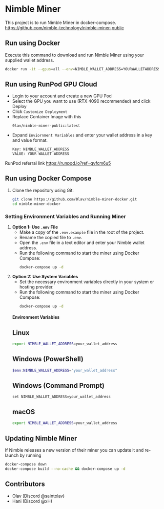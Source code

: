# Nimble Miner

This project is to run Nimble Miner in docker-compose. 
https://github.com/nimble-technology/nimble-miner-public

## Run using Docker

Execute this command to download and run Nimble Miner using your supplied wallet address.

```sh
docker run -it --gpus=all --env=NIMBLE_WALLET_ADDRESS=YOURWALLETADDRESS 0lav/nimble-miner-public
```

## Run using RunPod GPU Cloud
- Login to your account and create a new GPU Pod
- Select the GPU you want to use (RTX 4090 recommended) and click Deploy
- Click `Customize Deployment`
- Replace Container Image with this
  ```sh
  0lav/nimble-miner-public:latest

- Expand `Enviornment Variables` and enter your wallet address in a key and value format.
  ```sh
  Key: NIMBLE_WALLET_ADDRESS
  VALUE: YOUR WALLET ADDRESS
  
RunPod referral link https://runpod.io?ref=qvfcm6u5 

## Run using Docker Compose

1. Clone the repository using Git:

   ```sh
   git clone https://github.com/0lav/nimble-miner-docker.git
   cd nimble-miner-docker
   
### Setting Environment Variables and Running Miner

1. **Option 1: Use `.env` File**
   - Make a copy of the `.env.example` file in the root of the project.
   - Rename the copied file to `.env`.
   - Open the `.env` file in a text editor and enter your Nimble wallet address.
   - Run the following command to start the miner using Docker Compose:
     ```sh
     docker-compose up -d
     
2. **Option 2: Use System Variables**
   - Set the necessary environment variables directly in your system or hosting provider.
   - Run the following command to start the miner using Docker Compose:
     ```sh
     docker-compose up -d

    #### Environment Variables 
    ## Linux
    ```sh
    export NIMBLE_WALLET_ADDRESS=your_wallet_address
    ```
    ## Windows (PowerShell)
    ```powershell
    $env:NIMBLE_WALLET_ADDRESS="your_wallet_address"
    ```
    ## Windows (Command Prompt)
    ```batch
    set NIMBLE_WALLET_ADDRESS=your_wallet_address
    ```
    ## macOS
    ```sh
    export NIMBLE_WALLET_ADDRESS=your_wallet_address
    ```
## Updating Nimble Miner
   If Nimble releases a new version of their miner you can update it and re-launch by running
   ```sh
   docker-compose down
   docker-compose build --no-cache && docker-compose up -d
```
## Contributors
- Olav (Discord @saintolav)
- Hani (Discord @xH)
